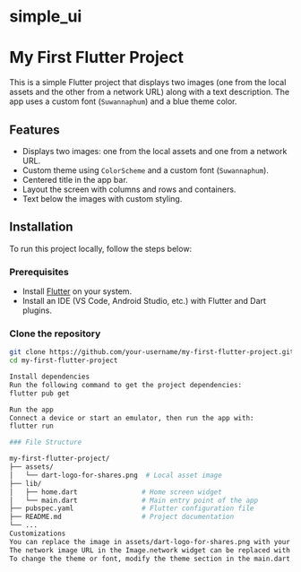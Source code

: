# simple_ui

# My First Flutter Project

This is a simple Flutter project that displays two images (one from the local assets and the other from a network URL) along with a text description. The app uses a custom font (`Suwannaphum`) and a blue theme color.

## Features

- Displays two images: one from the local assets and one from a network URL.
- Custom theme using `ColorScheme` and a custom font (`Suwannaphum`).
- Centered title in the app bar.
- Layout the screen with columns and rows and containers.
- Text below the images with custom styling.

## Installation

To run this project locally, follow the steps below:

### Prerequisites

- Install [Flutter](https://flutter.dev/docs/get-started/install) on your system.
- Install an IDE (VS Code, Android Studio, etc.) with Flutter and Dart plugins.

### Clone the repository

```bash
git clone https://github.com/your-username/my-first-flutter-project.git
cd my-first-flutter-project

Install dependencies
Run the following command to get the project dependencies:
flutter pub get

Run the app
Connect a device or start an emulator, then run the app with:
flutter run

### File Structure

my-first-flutter-project/
├── assets/
│   └── dart-logo-for-shares.png  # Local asset image
├── lib/
│   ├── home.dart                # Home screen widget
│   └── main.dart                # Main entry point of the app
├── pubspec.yaml                 # Flutter configuration file
├── README.md                    # Project documentation
└── ...
Customizations
You can replace the image in assets/dart-logo-for-shares.png with your own asset image.
The network image URL in the Image.network widget can be replaced with any valid image URL.
To change the theme or font, modify the theme section in the main.dart file.
